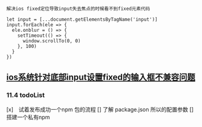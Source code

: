 
    解决ios fixed定位导致input失去焦点的时候看不到fixed元素代码
   
    let input = [...document.getElementsByTagName('input')]
    input.forEach(ele => {
      ele.onblur = () => {
        setTimeout(() => {
          window.scrollTo(0, 0)
        }, 100)
      }
    })

 
## [ios系统针对底部input设置fixed的输入框不兼容问题](https://blog.csdn.net/qq_32601115/article/details/53158430?_blank) ##


### 11.4 todoList
 [x]　试着发布成功一个npm 包的流程
 []  了解 package.json   所以的配置参数
 []  搭建一个私有npm  
